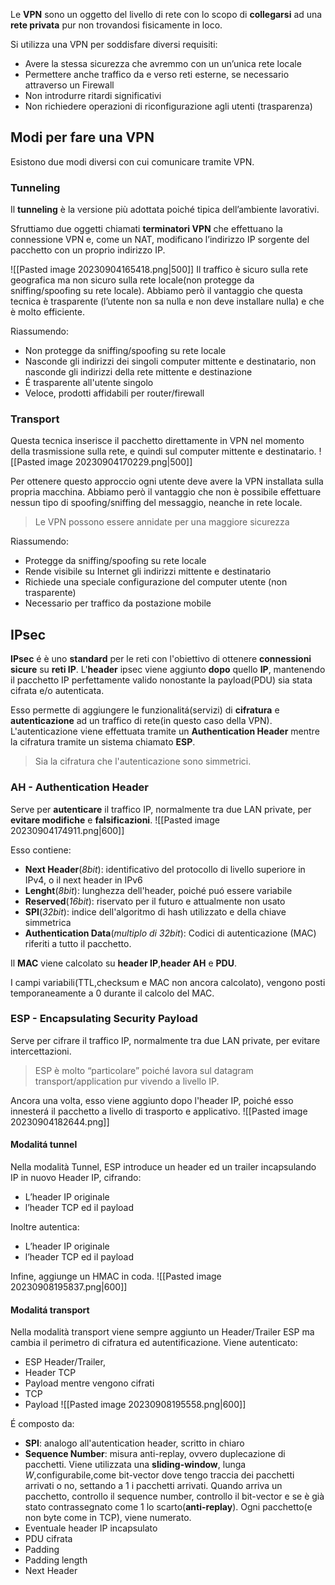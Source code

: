 Le **VPN** sono un oggetto del livello di rete con lo scopo di **collegarsi** ad una **rete privata** pur non trovandosi fisicamente in loco.

Si utilizza una VPN per soddisfare diversi requisiti:
- Avere la stessa sicurezza che avremmo con un un’unica rete locale
- Permettere anche traffico da e verso reti esterne, se necessario attraverso un Firewall
- Non introdurre ritardi significativi
- Non richiedere operazioni di riconfigurazione agli utenti (trasparenza)

## Modi per fare una VPN
Esistono due modi diversi con cui comunicare tramite VPN.
### Tunneling
Il **tunneling** è la versione più adottata poiché tipica dell’ambiente lavorativi.

Sfruttiamo due oggetti chiamati **terminatori VPN** che effettuano la connessione VPN e, come un NAT, modificano l’indirizzo IP sorgente del pacchetto con un proprio indirizzo IP.

![[Pasted image 20230904165418.png|500]]
Il traffico è sicuro sulla rete geografica ma non sicuro sulla rete locale(non protegge da sniffing/spoofing su rete locale).
Abbiamo però il vantaggio che questa tecnica è trasparente (l’utente non sa nulla e non deve installare nulla) e che è molto efficiente.

Riassumendo:
- Non protegge da sniffing/spoofing su rete locale
- Nasconde gli indirizzi dei singoli computer mittente e destinatario, non nasconde gli indirizzi della rete mittente e destinazione
- É trasparente all'utente singolo
- Veloce, prodotti affidabili per router/firewall
### Transport
Questa tecnica inserisce il pacchetto direttamente in VPN nel momento della trasmissione sulla rete, e quindi sul computer mittente e destinatario.
![[Pasted image 20230904170229.png|500]]

Per ottenere questo approccio ogni utente deve avere la VPN installata sulla propria macchina. 
Abbiamo però il vantaggio che non è possibile effettuare nessun tipo di spoofing/sniffing del messaggio, neanche in rete locale.

> Le VPN possono essere annidate per una maggiore sicurezza

Riassumendo:
- Protegge da sniffing/spoofing su rete locale
- Rende visibile su Internet gli indirizzi mittente e destinatario
- Richiede una speciale configurazione del computer utente (non trasparente)
- Necessario per traffico da postazione mobile
## IPsec
**IPsec** é è uno **standard** per le reti con l'obiettivo di ottenere **connessioni sicure** su **reti IP**.
L'**header** ipsec viene aggiunto **dopo** quello **IP**, mantenendo il pacchetto IP perfettamente valido nonostante la payload(PDU) sia stata cifrata e/o autenticata.

Esso permette di aggiungere le funzionalitá(servizi) di **cifratura** e **autenticazione** ad un traffico di rete(in questo caso della VPN).
L'autenticazione viene effettuata tramite un **Authentication Header** mentre la cifratura tramite un sistema chiamato **ESP**.

> Sia la cifratura che l'autenticazione sono simmetrici.
### AH - Authentication Header
Serve per **autenticare** il traffico IP, normalmente tra due LAN private, per **evitare modifiche** e **falsificazioni**.
![[Pasted image 20230904174911.png|600]]

Esso contiene:
- **Next Header**(*8bit*): identificativo del protocollo di livello superiore in IPv4, o il next header in IPv6 
- **Lenght**(*8bit*): lunghezza dell'header, poiché puó essere variabile
- **Reserved**(*16bit*): riservato per il futuro e attualmente non usato
- **SPI**(*32bit*): indice dell'algoritmo di hash utilizzato e della chiave simmetrica
- **Authentication Data**(*multiplo di 32bit*): Codici di autenticazione (MAC) riferiti a tutto il pacchetto.

Il **MAC** viene calcolato su **header IP**,**header AH** e **PDU**.

I campi variabili(TTL,checksum e MAC non ancora calcolato), vengono posti temporaneamente a 0 durante il calcolo del MAC.
### ESP - Encapsulating Security Payload
Serve per cifrare il traffico IP, normalmente tra due LAN private, per evitare intercettazioni.

> ESP è molto “particolare” poiché lavora sul datagram transport/application pur vivendo a livello IP.

Ancora una volta, esso viene aggiunto dopo l'header IP, poiché esso innesterá il pacchetto a livello di trasporto e applicativo.
![[Pasted image 20230904182644.png]]
#### Modalitá tunnel
Nella modalità Tunnel, ESP introduce un header ed un trailer incapsulando IP in nuovo Header IP, cifrando:
- L’header IP originale
- l’header TCP ed il payload

Inoltre autentica:
- L’header IP originale
- l’header TCP ed il payload

Infine, aggiunge un HMAC in coda.
![[Pasted image 20230908195837.png|600]]
#### Modalitá transport
Nella modalità transport viene sempre aggiunto un Header/Trailer ESP ma cambia il perimetro di cifratura ed autentificazione.
Viene autenticato:
- ESP Header/Trailer, 
- Header TCP 
- Payload
mentre vengono cifrati
- TCP
- Payload
![[Pasted image 20230908195558.png|600]]

É composto da:
- **SPI**: analogo all'autentication header, scritto in chiaro
- **Sequence Number**: misura anti-replay, ovvero duplecazione di pacchetti. Viene utilizzata una **sliding-window**, lunga $W$,configurabile,come bit-vector dove tengo traccia dei pacchetti arrivati o no, settando a 1 i pacchetti arrivati. Quando arriva un pacchetto, controllo il sequence number, controllo il bit-vector e se è già stato contrassegnato come 1 lo scarto(**anti-replay**). Ogni pacchetto(e non byte come in TCP), viene numerato.
- Eventuale header IP incapsulato
- PDU cifrata
- Padding
- Padding length
- Next Header

